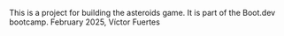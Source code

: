 This is a project for building the asteroids game. It is part of the Boot.dev bootcamp. February 2025, Víctor Fuertes

